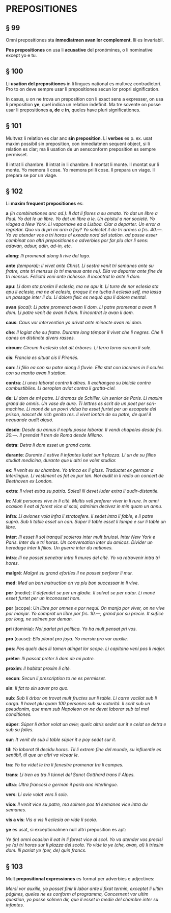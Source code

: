 # PREPOSITIONES

## § 99

Omni prepositiones sta **ínmediatmen avan lor complement**. lli es ínvariabil.

**Pos prepositiones** on usa li **acusative** del pronómines, o li nominative except yo e tu.

## § 100

Li **usation del prepositiones** in li lingues national es multvez contradictori. Pro to on deve sempre usar li prepositiones secun lor propri signification.

In casus, u on ne trova un preposition con li exact sens a expresser, on usa li preposition **ye**, quel indica un relation índefinit. Ma tre sovente on posse usar li prepositiones **a, de** e **in**, queles have pluri significationes.

## § 101

Multvez li relation es clar anc **sin preposition**. Li **verbes** es p. ex. usat maxim possibil sin preposition, con ínmediatmen sequent object, si li relation es clar; ma li usation de un sensconform preposition es sempre permisset.

Il intrat li chambre. Il intrat in li chambre. Il montat li monte. Il montat sur li monte. Yo memora li cose. Yo memora pri li cose. Il prepara un viage. Il prepara se por un viage.

## § 102

Li **maxim frequent prepositiones** es:

**a** _(in combinationes anc ad.): Il dat li flores a su amata. Yo dat un libre a Paul. Yo dat le un libre. Yo dat un libre a le. Un epistul a nor societé. Yo viagea a New York. Li vapornave ea a Lisboa. Clar a departer. Un error a regretar. Quo vu di pri mi arm a foy? Yo selectet it de tri armes a frs. 40.—. Yo va atender vos a tri horas al exeada nord del station. ad posse esser combinat con altri prepositiones e adverbies por far plu clar li sens: adavan, adsur, adin, ad-in, etc._

**along**: _Ili promenat along li rive del lago._

**ante** _(temporal): Il vivet ante Christ. Li sestra venit tri semanes ante su fratre, ante tri mensus (o tri mensus ante nu). Ella va departer ante fine de tri mensus. Felicitá veni ante richesse. Il incontrat le ante li dom._

**apu**: _Li dom sta proxim li eclesia, ma ne apu it. Li turre de nor eclesia sta apu li eclesia, ma ne al eclesia, proque it ne tucha li eclesia self, ma lassa un passage inter li du. Li dolore fisic es nequó apu li dolore mental._

**avan** _(local): Li patre promenat avan li dom. Li patre promenat a avan li dom. Li patre venit de avan li dom. Il incontrat le avan li dom._

**caus**: _Caus vor intervention yo arivat ante minocte avan mi dom._

**che**: _Il logiat che su fratre. Durante long témpor il vivet che li negres. Che li canes on distincte divers rasses._

**circum**: _Circum li eclesia stat alt árbores. Li terra torna circum li sole._

**cis**: _Francia es situat cis li Pirenés._

**con**: _Li filio ea con su patre along li fluvie. Ella stat con lacrimes in li ocules con su marito avan li station._

**contra**: _Li unes laborat contra li altres. Il exchangea su bicicle contra combustibiles. Li aeroplan aviat contra li gratta-ciel._

**de**: _Li dom de mi patre. Li dramas de Schiller. Un senior de Paris. Li maxim grand de omnis. Un vase de aure. Ti lettres es scrit de un poet per scri-machine. Li moné de un povri vidua ha esset furtet per un escapate del prison, nascet de rich genito res. Il vivet lontan de su patre, de quel il nequande audít alquó._

**desde**: _Desde du annus il neplu posse laborar. Il vendi chapeles desde frs. 20.—. Il prendet li tren de Roma desde Milano._

**detra**: _Detra li dom esset un grand corte._

**durante**: _Durante li estive li infantes ludet sur li plazza. Li un de su filios studiat medícina, durante que li altri ne volet studiar._

**ex**: _Il venit ex su chambre. Yo trinca ex li glass. Traductet ex german a Interlingue. Li vestiment es fat ex pur lan. Noi audit in li radio un concert de Beethoven ex London._

**extra**: _Il vivet extra su patria. Soledí ili devet luder extra li audir-distantie._

**in**: _Mult persones vive in li cité. Multís vell preferer viver in li
rure. In omni ocasion il eat al forest vice al scol, adminim decivez in min quam un annu._

**ínfra**: _Li aviones vola infra li stratosfere. Il sedet intra li fable, e li patre supra. Sub li table esset un can. Súper li table esset li lampe e sur li table un libre._

**inter**: _Ili esset li sol tranquil scoleros inter mult bruiosi. Inter New York e Paris. Inter du e tri horas. Un conversation inter du amicos. Divider un heredage inter li filios. Un guerre inter du nationes._

**intra**: _Ili ne posset penetrar intra li mures del cité. Yo va retrovenir intra tri hores._

**malgré**: _Malgré su grand efortíes il ne posset perforar li mur._

**med**: _Med un bon instruction on va plu bon successar in li vive._

**per** (medie): _Il defendet se per un gladíe. Il salvat se per natar. Li moné esset furtet per un ínconosset hom._

**por** (scope): _Un líbre por omnes e por nequí. On manja por viver, on ne vive por manjar. Yo comprat un líbre por frs. 10.—, grand por su precie. It sufice por long, ne solmen por deman._

**pri** (dominia): _Noi parlat pri politica. Yo ha mult pensat pri vos._

**pro** (cause): _Ella plorat pro joya. Yo mersía pro vor auxilie._

**pos**: _Pos quelc dies ili tamen atinget lor scope. Li capitano vení pos li major._

**préter**: _Ili passat préter li dom de mi patre._

**proxim**: _Il habitat proxím li cité._

**secun**: _Secun li prescription to ne es permisset._

**sin**: _Il fat to sin saver pro quo._

**sub**: _Sub li árbor on trovat mult fructes sur li table. Li carre vacilat sub li carga. Il havet plu quam 100 persones sub su autoritá. Il scrit sub un pseudonim, que mem sub Napoleon on ne devet laborar sub tal mal conditiones._

**súper**: _Súper li árbor volat un avie; quelc altris sedet sur it e celat se detra e sub su folies._

**sur**: _It venit de sub li table súper it e poy sedet sur it._

**til**: _Yo laborat til decidu horas. Til li extrem fine del munde, su influentie es sentibil, til que un altri va vicear le._

**tra**: _Yo ha videt le tra li fenestre promenar tra li campes._

**trans**: _Li tren ea tra li túnnel del Sanct Gotthard trans li Alpes._

**ultra**: _Ultra francesi e german il parla anc ínterlingue._

**vers**: _Li avie volat vers li sole._

**vice**: _Il venit vice su patre, ma solmen pos tri semanes vice intra du semanes._

**vis a vis**: _Vis a vis li eclesia on vide li scola._

**ye** es usat, si exceptionalmen null altri preposition es apt:

_Ye (in) omni ocasion il eat in li forest vice al scol. Yo va atender vos precisi ye (a) tri horas sur li plazza del scola. Yo vide la ye (che, avan, al) li triesim dom. Ili pariat ye (per, de) quin francs._

## § 103

Mult **prepositional expressiones** es format per adverbies e adjectives:

_Mersí vor auxilie, yo posset fìnir li labor ante li fixat termin, exceptet li ultim págines, queles ne es conform al programma, Concernent vor ultim question, yo posse solmen dir, que il esset in medie del chambre ínter su infantes._
